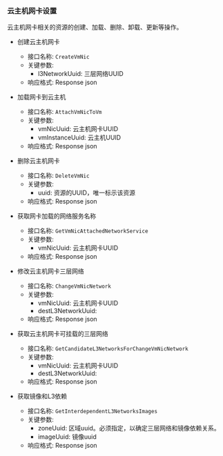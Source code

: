 ### 云主机网卡设置

云主机网卡相关的资源的创建、加载、删除、卸载、更新等操作。

- 创建云主机网卡

    - 接口名称: `CreateVmNic`
    - 关键参数: 
      - l3NetworkUuid: 三层网络UUID
    - 响应格式: Response json

- 加载网卡到云主机

    - 接口名称: `AttachVmNicToVm`
    - 关键参数: 
      - vmNicUuid: 云主机网卡UUID
      - vmInstanceUuid: 云主机UUID
    - 响应格式: Response json

- 删除云主机网卡

    - 接口名称: `DeleteVmNic`
    - 关键参数: 
      - uuid: 资源的UUID，唯一标示该资源
    - 响应格式: Response json

- 获取网卡加载的网络服务名称

    - 接口名称: `GetVmNicAttachedNetworkService`
    - 关键参数: 
      - vmNicUuid: 云主机网卡UUID
    - 响应格式: Response json

- 修改云主机网卡三层网络

    - 接口名称: `ChangeVmNicNetwork`
    - 关键参数: 
      - vmNicUuid: 云主机网卡UUID
      - destL3NetworkUuid: 
    - 响应格式: Response json

- 获取云主机网卡可挂载的三层网络

    - 接口名称: `GetCandidateL3NetworksForChangeVmNicNetwork`
    - 关键参数: 
      - vmNicUuid: 云主机网卡UUID
      - destL3NetworkUuid: 
    - 响应格式: Response json

- 获取镜像和L3依赖

    - 接口名称: `GetInterdependentL3NetworksImages`
    - 关键参数: 
      - zoneUuid: 区域uuid。必须指定，以确定三层网络和镜像依赖关系。
      - imageUuid: 镜像uuid
    - 响应格式: Response json